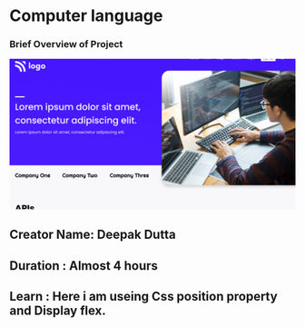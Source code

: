 # Computer language

### Brief Overview of Project

![Test Image 1](./thumbnail.png)

## Creator Name: **Deepak Dutta**

## Duration : **Almost 4 hours**

## Learn : Here i am useing Css position property and Display flex.
